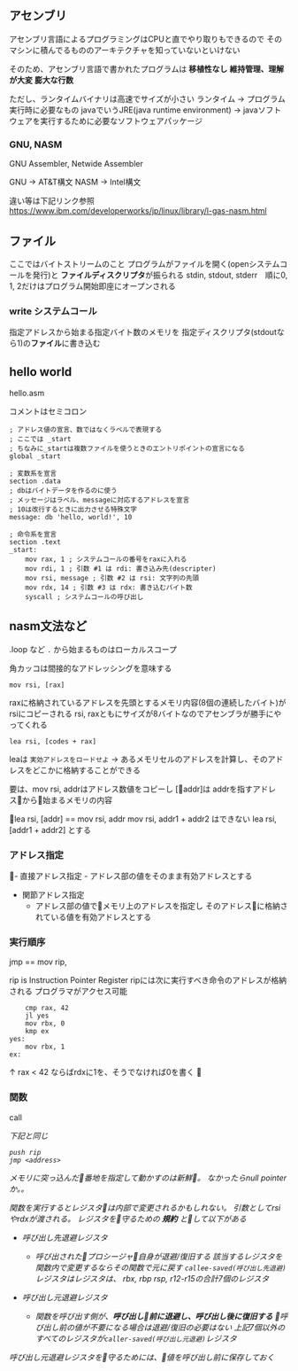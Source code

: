 ## アセンブリ

アセンブリ言語によるプログラミングはCPUと直でやり取りもできるので
そのマシンに積んでるもののアーキテクチャを知っていないといけない

そのため、アセンブリ言語で書かれたプログラムは
**移植性なし**
**維持管理、理解が大変**
**膨大な行数**

ただし、ランタイムバイナリは高速でサイズが小さい
ランタイム -> プログラム実行時に必要なもの
javaでいうJRE(java runtime environment)
-> javaソフトウェアを実行するために必要なソフトウェアパッケージ

### GNU, NASM

GNU Assembler, Netwide Assembler

GNU -> AT&T構文
NASM -> Intel構文

違い等は下記リンク参照
https://www.ibm.com/developerworks/jp/linux/library/l-gas-nasm.html

## ファイル

ここではバイトストリームのこと
プログラムがファイルを開く(openシステムコールを発行)と
**ファイルディスクリプタ**が振られる
stdin, stdout, stderr　順に0, 1, 2だけはプログラム開始即座にオープンされる

### write システムコール

指定アドレスから始まる指定バイト数のメモリを
指定ディスクリプタ(stdoutなら1)の**ファイル**に書き込む

## hello world

hello.asm

コメントはセミコロン

```
; アドレス値の宣言、数ではなくラベルで表現する
; ここでは _start
; ちなみに_startは複数ファイルを使うときのエントリポイントの宣言になる
global _start

; 変数系を宣言
section .data
; dbはバイトデータを作るのに使う
; メッセージはラベル、messageに対応するアドレスを宣言
; 10は改行するときに出力させる特殊文字
message: db 'hello, world!', 10

; 命令系を宣言
section .text
_start:
    mov rax, 1 ; システムコールの番号をraxに入れる
    mov rdi, 1 ; 引数 #1 は rdi: 書き込み先(descripter)
    mov rsi, message ; 引数 #2 は rsi: 文字列の先頭
    mov rdx, 14 ; 引数 #3 は rdx: 書き込むバイト数
    syscall ; システムコールの呼び出し
```

## nasm文法など

.loop など `.` から始まるものはローカルスコープ

角カッコは間接的なアドレッシングを意味する

```
mov rsi, [rax]
```

raxに格納されているアドレスを先頭とするメモリ内容(8個の連続したバイト)が
rsiにコピーされる
rsi, raxともにサイズが8バイトなのでアセンブラが勝手にやってくれる

```
lea rsi, [codes + rax]
```

leaは `実効アドレスをロードせよ`
-> あるメモリセルのアドレスを計算し、そのアドレスをどこかに格納することができる

要は、mov rsi, addrはアドレス数値をコピーし
[addr]は addrを指すアドレスから始まるメモリの内容

lea rsi, [addr] == mov rsi, addr
mov rsi, addr1 + addr2 はできない
lea rsi, [addr1 + addr2] とする


### アドレス指定

- 直接アドレス指定
    - アドレス部の値をそのまま有効アドレスとする

- 関節アドレス指定
    - アドレス部の値でメモリ上のアドレスを指定し
    そのアドレスに格納されている値を有効アドレスとする

### 実行順序

jmp <addr> == mov rip, <addr>

rip is Instruction Pointer Register
ripには次に実行すべき命令のアドレスが格納される
プログラマがアクセス可能

```
    cmp rax, 42
    jl yes
    mov rbx, 0
    kmp ex
yes:
    mov rbx, 1
ex:

```

↑
rax < 42 ならばrdxに1を、そうでなければ0を書く

### 関数

call <address>

下記と同じ

```
push rip
jmp <address>
```

メモリに突っ込んだ番地を指定して動かすのは新鮮。
なかったらnull pointerか。。

関数を実行するとレジスタは内部で変更されるかもしれない。
引数としてrsiやrdxが渡される。
レジスタを守るための **規約** として以下がある

- 呼び出し先退避レジスタ
    - 呼び出されたプロシージャ自身が退避/復旧する
    該当するレジスタを関数内で変更するならその関数で元に戻す
    `callee-saved(呼び出し先退避)`レジスタはレジスタは、
    rbx, rbp rsp, r12-r15の合計7個のレジスタ

- 呼び出し元退避レジスタ
    - 関数を呼び出す側が、**呼び出し前に退避し、呼び出し後に復旧する**
    呼び出し前の値が不要になる場合は退避/復旧の必要はない
    上記7個以外のすべてのレジスタが`caller-saved(呼び出し元退避)`レジスタ
    
呼び出し元退避レジスタを守るためには、値を呼び出し前に保存しておく